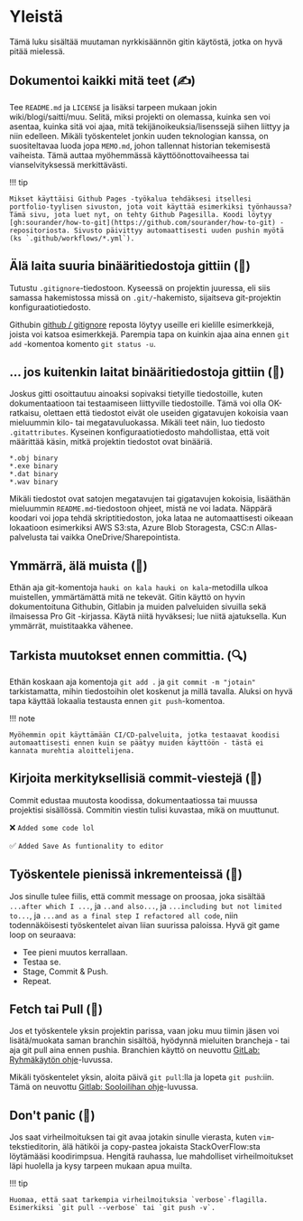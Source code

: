 # Yleistä

Tämä luku sisältää muutaman nyrkkisäännön gitin käytöstä, jotka on hyvä pitää mielessä.

## Dokumentoi kaikki mitä teet (✍️)

Tee `README.md` ja `LICENSE` ja lisäksi tarpeen mukaan jokin wiki/blogi/saitti/muu. Selitä, miksi projekti on olemassa, kuinka sen voi asentaa, kuinka sitä voi ajaa, mitä tekijänoikeuksia/lisenssejä siihen liittyy ja niin edelleen. Mikäli työskentelet jonkin uuden teknologian kanssa, on suositeltavaa luoda jopa `MEMO.md`, johon tallennat historian tekemisestä vaiheista. Tämä auttaa myöhemmässä käyttöönottovaiheessa tai vianselvityksessä merkittävästi.

!!! tip

    Mikset käyttäisi Github Pages -työkalua tehdäksesi itsellesi portfolio-tyylisen sivuston, jota voit käyttää esimerkiksi työnhaussa? Tämä sivu, jota luet nyt, on tehty Github Pagesilla. Koodi löytyy [gh:sourander/how-to-git](https://github.com/sourander/how-to-git) -repositoriosta. Sivusto päivittyy automaattisesti uuden pushin myötä (ks `.github/workflows/*.yml`).



## Älä laita suuria binääritiedostoja gittiin (💾)

Tutustu `.gitignore`-tiedostoon. Kyseessä on projektin juuressa, eli siis samassa hakemistossa missä on `.git/`-hakemisto, sijaitseva git-projektin konfiguraatiotiedosto.

Githubin [github / gitignore](https://github.com/github/gitignore) reposta löytyy useille eri kielille esimerkkejä, joista voi katsoa esimerkkejä. Parempia tapa on kuinkin ajaa aina ennen `git add` -komentoa komento `git status -u`.



## ... jos kuitenkin laitat binääritiedostoja gittiin (💾)

Joskus gitti osoittautuu ainoaksi sopivaksi tietyille tiedostoille, kuten dokumentaatioon tai testaamiseen liittyville tiedostoille. Tämä voi olla OK-ratkaisu, olettaen että tiedostot eivät ole useiden gigatavujen kokoisia vaan mieluummin kilo- tai megatavuluokassa. Mikäli teet näin, luo tiedosto `.gitattributes`. Kyseinen konfiguraatiotiedosto mahdollistaa, että voit määrittää käsin, mitkä projektin tiedostot ovat binääriä.

```
*.obj binary
*.exe binary
*.dat binary
*.wav binary
```

Mikäli tiedostot ovat satojen megatavujen tai gigatavujen kokoisia, lisääthän mieluummin `README.md`-tiedostoon ohjeet, mistä ne voi ladata. Näppärä koodari voi jopa tehdä skriptitiedoston, joka lataa ne automaattisesti oikeaan lokaatioon esimerkiksi AWS S3:sta, Azure Blob Storagesta, CSC:n Allas-palvelusta tai vaikka OneDrive/Sharepointista.



## Ymmärrä, älä muista (🧠)

Ethän aja git-komentoja `hauki on kala hauki on kala`-metodilla ulkoa muistellen, ymmärtämättä mitä ne tekevät. Gitin käyttö on hyvin dokumentoituna Githubin, Gitlabin ja muiden palveluiden sivuilla sekä ilmaisessa Pro Git -kirjassa. Käytä niitä hyväksesi; lue niitä ajatuksella. Kun ymmärrät, muistitaakka vähenee.



## Tarkista muutokset ennen committia. (🔍)

Ethän koskaan aja komentoja `git add .` ja `git commit -m "jotain"` tarkistamatta, mihin tiedostoihin olet koskenut ja millä tavalla. Aluksi on hyvä tapa käyttää lokaalia testausta ennen `git push`-komentoa. 

!!! note

    Myöhemmin opit käyttämään CI/CD-palveluita, jotka testaavat koodisi automaattisesti ennen kuin se päätyy muiden käyttöön - tästä ei kannata murehtia aloittelijena.



## Kirjoita merkityksellisiä commit-viestejä (📖)

Commit edustaa muutosta koodissa, dokumentaatiossa tai muussa projektisi sisällössä. Commitin viestin tulisi kuvastaa, mikä on muuttunut. 

❌ `Added some code lol`

✅ `Added Save As funtionality to editor`



## Työskentele pienissä inkrementeissä (🔨)

Jos sinulle tulee fiilis, että commit message on proosaa, joka sisältää `...after which I ...`, ja `..and also...`, ja `...including but not limited to...`, ja `...and as a final step I refactored all code`, niin todennäköisesti työskentelet aivan liian suurissa paloissa. Hyvä git game loop on seuraava:

* Tee pieni muutos kerrallaan.
* Testaa se.
* Stage, Commit & Push.
* Repeat.



## Fetch tai Pull (🔁)

Jos et työskentele yksin projektin parissa, vaan joku muu tiimin jäsen voi lisätä/muokata saman branchin sisältöä, hyödynnä mieluiten brancheja - tai aja git pull aina ennen pushia. Branchien käyttö on neuvottu [GitLab: Ryhmäkäytön ohje](ryhmakayttaja.md)-luvussa.

Mikäli työskentelet yksin, aloita päivä `git pull`:lla ja lopeta `git push`:iin. Tämä on neuvottu [Gitlab: Sooloilihan ohje](soolokayttaja.md)-luvussa.



## Don't panic (🧘)

Jos saat virheilmoituksen tai git avaa jotakin sinulle vierasta, kuten `vim`-tekstieditorin, älä hätiköi ja copy-pastea jokaista StackOverFlow:sta löytämääsi koodirimpsua. Hengitä rauhassa, lue mahdolliset virheilmoitukset läpi huolella ja kysy tarpeen mukaan apua muilta.

!!! tip

    Huomaa, että saat tarkempia virheilmoituksia `verbose`-flagilla. Esimerkiksi `git pull --verbose` tai `git push -v`.